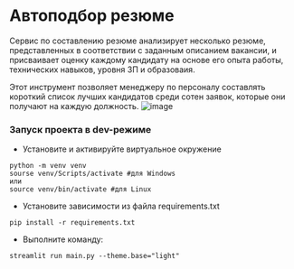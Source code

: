 # Автоподбор резюме

Сервис по составлению резюме анализирует несколько резюме, представленных в соответствии с заданным описанием вакансии, и присваивает оценку каждому кандидату на основе его опыта работы, технических навыков, уровня ЗП и образоваия.

Этот инструмент позволяет менеджеру по персоналу составлять короткий список лучших кандидатов среди сотен заявок, которые они получают на каждую должность.
![image](https://github.com/user-attachments/assets/26bffed6-7499-4515-ac6d-3a061e6eee46)

### Запуск проекта в dev-режиме
- Установите и активируйте виртуальное окружение
```
python -m venv venv
sourse venv/Scripts/activate #для Windows
или
source venv/bin/activate #для Linux
```
- Установите зависимости из файла requirements.txt
```
pip install -r requirements.txt
``` 
- Выполните команду:
```
streamlit run main.py --theme.base="light"
